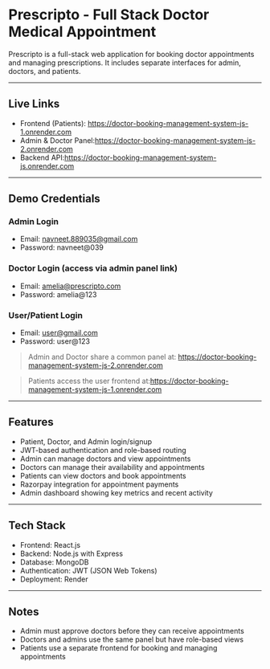 # Prescripto - Full Stack Doctor Medical Appointment 

Prescripto is a full-stack web application for booking doctor appointments and managing prescriptions. It includes separate interfaces for admin, doctors, and patients.

---

## Live Links

- Frontend (Patients): https://doctor-booking-management-system-js-1.onrender.com
- Admin & Doctor Panel:https://doctor-booking-management-system-js-2.onrender.com
- Backend API:https://doctor-booking-management-system-js.onrender.com

---

## Demo Credentials

### Admin Login
- Email: navneet.889035@gmail.com  
- Password: navneet@039

### Doctor Login (access via admin panel link)
- Email: amelia@prescripto.com
- Password: amelia@123

### User/Patient Login
- Email: user@gmail.com  
- Password: user@123

> Admin and Doctor share a common panel at: https://doctor-booking-management-system-js-2.onrender.com

> Patients access the user frontend at:https://doctor-booking-management-system-js-1.onrender.com

---

## Features

- Patient, Doctor, and Admin login/signup
- JWT-based authentication and role-based routing
- Admin can manage doctors and view appointments
- Doctors can manage their availability and appointments
- Patients can view doctors and book appointments
- Razorpay integration for appointment payments
- Admin dashboard showing key metrics and recent activity

---

## Tech Stack

- Frontend: React.js
- Backend: Node.js with Express
- Database: MongoDB
- Authentication: JWT (JSON Web Tokens)
- Deployment: Render

---

## Notes

- Admin must approve doctors before they can receive appointments
- Doctors and admins use the same panel but have role-based views
- Patients use a separate frontend for booking and managing appointments


